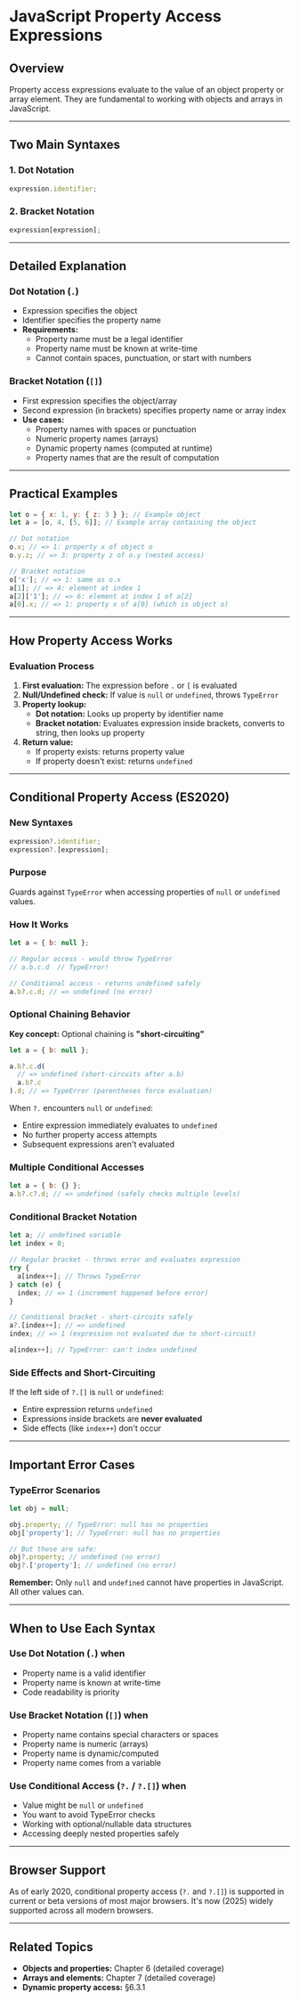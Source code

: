 # JavaScript Property Access Expressions

## Overview

Property access expressions evaluate to the value of an object property or array element. They are fundamental to working with objects and arrays in JavaScript.

---

## Two Main Syntaxes

### 1. Dot Notation

```javascript
expression.identifier;
```

### 2. Bracket Notation

```javascript
expression[expression];
```

---

## Detailed Explanation

### Dot Notation (`.`)

- Expression specifies the object
- Identifier specifies the property name
- **Requirements:**
  - Property name must be a legal identifier
  - Property name must be known at write-time
  - Cannot contain spaces, punctuation, or start with numbers

### Bracket Notation (`[]`)

- First expression specifies the object/array
- Second expression (in brackets) specifies property name or array index
- **Use cases:**
  - Property names with spaces or punctuation
  - Numeric property names (arrays)
  - Dynamic property names (computed at runtime)
  - Property names that are the result of computation

---

## Practical Examples

```javascript
let o = { x: 1, y: { z: 3 } }; // Example object
let a = [o, 4, [5, 6]]; // Example array containing the object

// Dot notation
o.x; // => 1: property x of object o
o.y.z; // => 3: property z of o.y (nested access)

// Bracket notation
o['x']; // => 1: same as o.x
a[1]; // => 4: element at index 1
a[2]['1']; // => 6: element at index 1 of a[2]
a[0].x; // => 1: property x of a[0] (which is object o)
```

---

## How Property Access Works

### Evaluation Process

1. **First evaluation:** The expression before `.` or `[` is evaluated
2. **Null/Undefined check:** If value is `null` or `undefined`, throws `TypeError`
3. **Property lookup:**
   - **Dot notation:** Looks up property by identifier name
   - **Bracket notation:** Evaluates expression inside brackets, converts to string, then looks up property
4. **Return value:**
   - If property exists: returns property value
   - If property doesn't exist: returns `undefined`

---

## Conditional Property Access (ES2020)

### New Syntaxes

```javascript
expression?.identifier;
expression?.[expression];
```

### Purpose

Guards against `TypeError` when accessing properties of `null` or `undefined` values.

### How It Works

```javascript
let a = { b: null };

// Regular access - would throw TypeError
// a.b.c.d  // TypeError!

// Conditional access - returns undefined safely
a.b?.c.d; // => undefined (no error)
```

### Optional Chaining Behavior

**Key concept:** Optional chaining is **"short-circuiting"**

```javascript
let a = { b: null };

a.b?.c.d(
  // => undefined (short-circuits after a.b)
  a.b?.c
).d; // => TypeError (parentheses force evaluation)
```

When `?.` encounters `null` or `undefined`:

- Entire expression immediately evaluates to `undefined`
- No further property access attempts
- Subsequent expressions aren't evaluated

### Multiple Conditional Accesses

```javascript
let a = { b: {} };
a.b?.c?.d; // => undefined (safely checks multiple levels)
```

### Conditional Bracket Notation

```javascript
let a; // undefined variable
let index = 0;

// Regular bracket - throws error and evaluates expression
try {
  a[index++]; // Throws TypeError
} catch (e) {
  index; // => 1 (increment happened before error)
}

// Conditional bracket - short-circuits safely
a?.[index++]; // => undefined
index; // => 1 (expression not evaluated due to short-circuit)

a[index++]; // TypeError: can't index undefined
```

### Side Effects and Short-Circuiting

If the left side of `?.[]` is `null` or `undefined`:

- Entire expression returns `undefined`
- Expressions inside brackets are **never evaluated**
- Side effects (like `index++`) don't occur

---

## Important Error Cases

### TypeError Scenarios

```javascript
let obj = null;

obj.property; // TypeError: null has no properties
obj['property']; // TypeError: null has no properties

// But these are safe:
obj?.property; // undefined (no error)
obj?.['property']; // undefined (no error)
```

**Remember:** Only `null` and `undefined` cannot have properties in JavaScript. All other values can.

---

## When to Use Each Syntax

### Use Dot Notation (`.`) when

- Property name is a valid identifier
- Property name is known at write-time
- Code readability is priority

### Use Bracket Notation (`[]`) when

- Property name contains special characters or spaces
- Property name is numeric (arrays)
- Property name is dynamic/computed
- Property name comes from a variable

### Use Conditional Access (`?.` / `?.[]`) when

- Value might be `null` or `undefined`
- You want to avoid TypeError checks
- Working with optional/nullable data structures
- Accessing deeply nested properties safely

---

## Browser Support

As of early 2020, conditional property access (`?.` and `?.[]`) is supported in current or beta versions of most major browsers. It's now (2025) widely supported across all modern browsers.

---

## Related Topics

- **Objects and properties:** Chapter 6 (detailed coverage)
- **Arrays and elements:** Chapter 7 (detailed coverage)
- **Dynamic property access:** §6.3.1
